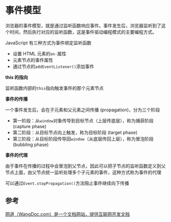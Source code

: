 # 事件模型

浏览器的事件模型，就是通过监听函数响应事件。事件发生后，浏览器监听到了这个时间，然后执行对应的监听函数，这是事件驱动编程模式的主要编程方式。

JavaScript 有三种方式为事件绑定监听函数

* 设置 HTML 元素的`on-`属性
* 元素节点的事件属性
* 通过节点的`addEventListener()`添加事件

**this 的指向**

监听函数内部的`this`指向触发事件的那个元素节点

**事件的传播**

一个事件发生后，会在子元素和父元素之间传播 (propagation)，分为三个阶段

* 第一阶段：从`window`对象传导到目标节点（上层传底层），称为捕获阶段 (capture phase)
* 第二阶段：从目标节点向上触发，称为目标阶段 (target phase)
* 第三阶段：从目标阶段传导回`window`（从底层传回上层），称为冒泡阶段 (bubbling phase)

**事件的代理**

由于事件在传播的过程中会冒泡到父节点，因此可以把子节点的监听函数定义到父节点上面，由父节点统一监听处理多个子元素的事件，这种方式称为事件的代理

可以通过`Event.stopPropagation()`方法阻止事件继续向下传播

## 参考

[网道（WangDoc.com）是一个文档网站，提供互联网开发文档](https://wangdoc.com/javascript/events/model.html)